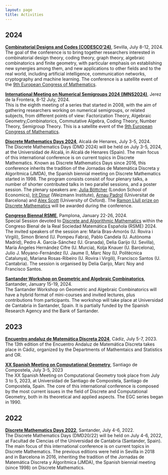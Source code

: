 ```yaml
---
layout: page
title: Activities
---
```


## 2024


**[Combinatorial Designs and Codes (CODESCO’24)](https://gestioneventos.us.es/codesco24)**, Sevilla, July 8-12, 2024.\
The goal of the conference is to bring together researchers interested in combinatorial design theory, coding theory, graph theory, algebraic combinatorics and finite geometry, with particular emphasis on establishing new synergies among them, and new applications to other fields and to the real world, including artificial intelligence, communication networks, cryptography and machine learning. The conference is a satellite event of the [9th European Congress of Mathematics](https://www.ecm2024sevilla.com).
 
**[International Meeting on Numerical Semigroups 2024 (IMNS2024)](https://imns2024.uca.es/)**, Jerez de la Frontera, 8-12 July, 2024.\
This is the eighth meeting of a series that started in 2008, with the aim of gathering researchers working on numerical semigroups, or related subjects, from different points of view: Factorization Theory, Algebraic Geometry,Combinatorics, Commutative Algebra, Coding Theory, Number Theory, Semigroup Theory. This is a satellite event of the [9th European Congress of Mathematics](https://www.ecm2024sevilla.com).


**[Discrete Mathematics Days 2024](https://dmd2024.web.uah.es/)**, Alcalá de Henares, July 3-5, 2024.\
The Discrete Mathematics Days (DMD 2024) will be held on July 3-5, 2024, at the Universidad de Alcalá, in Alcalá de Henares (Spain). The main focus of this international conference is on current topics in Discrete Mathematics. Known as Discrete Mathematics Days since 2016, this conference inherits the tradition of the Jornadas de Matemática Discreta y Algorítmica (JMDA), the Spanish biennial meeting on Discrete Mathematics started in 1998. The program consists consist of four plenary talks, a number of shorter contributed talks in two parallel sessions, and a poster session. The plenary speakers are:
[Julia Böttcher](https://www.lse.ac.uk/Mathematics/people/Julia-Boettcher) (London School of Economics), [Irit Dinur](https://www.wisdom.weizmann.ac.il/~dinuri/) (Weizmann Institute), [Arnau Padrol](https://www.ub.edu/comb/arnaupadrol/) (Universitat de Barcelona) and [Alex Scott](https://people.maths.ox.ac.uk/scott/) (University of Oxford). The [Ramon Llull prize on Discrete Mathematics](/ramon-llull) will be awarded during the conference.

**[Congreso Biennal RSME](https://2024.bienalrsme.com/sesiones-especiales)**, Pamplona, January 22-26, 2024.\
Special Session devoted to [Discrete and Algorithmic Mathematics](/activities-dm/rsme-2024/special-session-dm/index.html) within the Congreso Bienal de la Real Sociedad Matemática Española (RSME) 2024. The invited speakers of the session are: Maria Bras-Amorós (U. Rovira i Virgili), Simon Briend (U. Pompeu Fabra), Pablo Candela (U. Autònoma Madrid), Pedro A. García-Sánchez (U. Granada), Delia Garijo (U. Sevilla), María Ángeles Hernández Cifre (U. Murcia), Kolja Knauer (U. Barcelona), Julio J. Moyano-Fernández (U. Jaume I), Marc Noy (U. Politècnica Catalunya), Mariana Rosas-Ribeiro (U. Rovira i Virgili), Francisco Santos (U. Cantabria). The session is organised by Delia Garijo, Marc Noy and Francisco Santos.

**[Santander Workshop on Geometric and Algebraic Combinatorics](https://gacsantander2024.unican.es/)**, Santander, January 15-19, 2024.\
The Santander Workshop on Geometric and Algebraic Combinatorics will have a hybrid format of mini-courses and invited lectures, plus contributions from participants. The workshop will take place at Universidad de Cantabria in Santander, Spain. It is partially funded by the Spanish Research Agency and the Bank of Santander.


## 2023

**[Encuentro andaluz de Matemática Discreta 2024](https://xiiieamd.uca.es/)**, Cádiz, July 5-7, 2023.\
The 13th edition of the Encuentro Andaluz de Matemática Discreta takes place in Cádiz, organized by the Departments of Mathemtaics and Statistics and OR. 

**[XX Spanish Meeting on Computational Geometry](https://egc23.web.uah.es/)**, Santiago de Compostela,  July 3-5, 2023\
The XX Spanish Meeting on Computational Geometry took place from July 3 to 5, 2023, at Universidad de Santiago de Compostela, Santiago de Compostela, Spain. The core of this international conference is composed by the most current issues in the field of Discrete and Computational Geometry, both in its theoretical and applied aspects. The EGC series began in 1990. 


## 2022

**[Discrete Mathematics Days 2022](https://dmd2022.unican.es/index.html)**, Santander, July 4-6, 2022.\
The Discrete Mathematics Days (DMD20/22) will be held on July 4-6, 2022, at Facultad de Ciencias of the Universidad de Cantabria (Santander, Spain). The main focus of this international conference is on current topics in Discrete Mathematics. The previous editions were held in Sevilla in 2018 and in Barcelona in 2016, inheriting the tradition of the Jornadas de Matemática Discreta y Algorítmica (JMDA), the Spanish biennial meeting (since 1998) on Discrete Mathematics.
